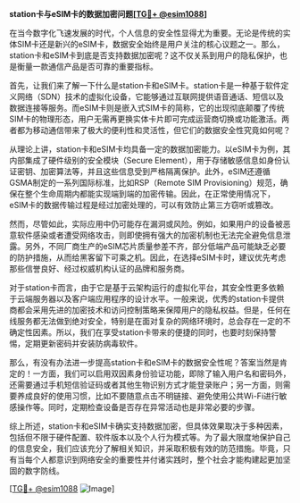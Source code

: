 **station卡与eSIM卡的数据加密问题[[TG💪+ @esim1088](https://t.me/s/esim1088)]**

在当今数字化飞速发展的时代，个人信息的安全性显得尤为重要。无论是传统的实体SIM卡还是新兴的eSIM卡，数据安全始终是用户关注的核心议题之一。那么，station卡和eSIM卡到底是否支持数据加密呢？这不仅关系到用户的隐私保护，也是衡量一款通信产品是否可靠的重要指标。

首先，让我们来了解一下什么是station卡和eSIM卡。station卡是一种基于软件定义网络（SDN）技术的虚拟化设备，它能够通过互联网提供语音通话、短信以及数据连接等服务。而eSIM卡则是嵌入式SIM卡的简称，它的出现彻底颠覆了传统SIM卡的物理形态，用户无需再更换实体卡片即可完成运营商切换或功能激活。两者都为移动通信带来了极大的便利性和灵活性，但它们的数据安全性究竟如何呢？

从理论上讲，station卡和eSIM卡均具备一定的数据加密能力。以eSIM卡为例，其内部集成了硬件级别的安全模块（Secure Element），用于存储敏感信息如身份认证密钥、加密算法等，并且这些信息受到严格隔离保护。此外，eSIM还遵循GSMA制定的一系列国际标准，比如RSP（Remote SIM Provisioning）规范，确保在整个生命周期内都能实现端到端的加密传输。因此，在正常使用情况下，eSIM卡的数据传输过程是经过加密处理的，可以有效防止第三方窃听或篡改。

然而，尽管如此，实际应用中仍可能存在漏洞或风险。例如，如果用户的设备被恶意软件感染或者遭受网络攻击，则即使拥有强大的加密机制也无法完全避免信息泄露。另外，不同厂商生产的eSIM芯片质量参差不齐，部分低端产品可能缺乏必要的防护措施，从而给黑客留下可乘之机。因此，在选择eSIM卡时，建议优先考虑那些信誉良好、经过权威机构认证的品牌和服务商。

对于station卡而言，由于它是基于云架构运行的虚拟化平台，其安全性更多依赖于云端服务器以及客户端应用程序的设计水平。一般来说，优秀的station卡提供商都会采用先进的加密技术和访问控制策略来保障用户的隐私权益。但是，任何在线服务都无法做到绝对安全，特别是在面对复杂的网络环境时，总会存在一定的不确定性因素。所以，我们在享受station卡带来的便捷的同时，也要时刻保持警惕，定期更新密码并安装防病毒软件。

那么，有没有办法进一步提高station卡和eSIM卡的数据安全性呢？答案当然是肯定的！一方面，我们可以启用双因素身份验证功能，即除了输入用户名和密码外，还需要通过手机短信验证码或者其他生物识别方式才能登录账户；另一方面，则需要养成良好的使用习惯，比如不要随意点击不明链接、避免使用公共Wi-Fi进行敏感操作等。同时，定期检查设备是否存在异常活动也是非常必要的步骤。

综上所述，station卡和eSIM卡确实支持数据加密，但具体效果取决于多种因素，包括但不限于硬件配置、软件版本以及个人行为模式等。为了最大限度地保护自己的信息安全，我们应该充分了解相关知识，并采取积极有效的防范措施。毕竟，只有当每个人都意识到网络安全的重要性并付诸实践时，整个社会才能构建起更加坚固的数字防线。

[[TG💪+ @esim1088](https://t.me/s/esim1088) ![Image](https://i.postimg.cc/4NQfJmqS/Snipaste-2025-05-13-00-14-12.png)]